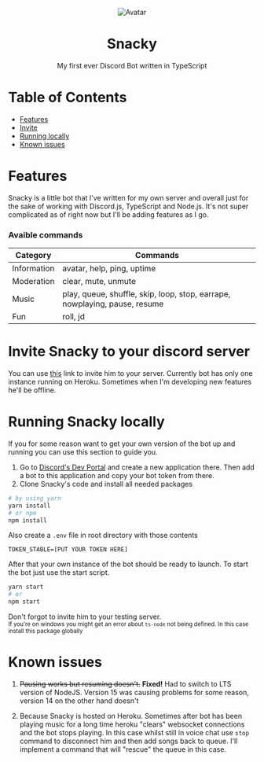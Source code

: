 <p align="center">
  <img src="https://i.imgur.com/8uMInN6.png" alt="Avatar">
</p>
<h1 align="center">Snacky</h1>
<p align="center">My first ever Discord Bot written in TypeScript</p>

# Table of Contents

- [Features](#features)
- [Invite](#invite)
- [Running locally](#running)
- [Known issues](#issues)

<a name="features"><h1>Features</h1></a>

Snacky is a little bot that I've written for my own server and overall just for the sake of working with Discord.js, TypeScript and Node.js. It's not super complicated as of right now but I'll be adding features as I go.

### Avaible commands

| Category    | Commands                                                                   |
| ----------- | -------------------------------------------------------------------------- |
| Information | avatar, help, ping, uptime                                                 |
| Moderation  | clear, mute, unmute                                                        |
| Music       | play, queue, shuffle, skip, loop, stop, earrape, nowplaying, pause, resume |
| Fun         | roll, jd                                                                   |

<a name="invite"><h1>Invite Snacky to your discord server</h1></a>

You can use [this](https://discord.com/oauth2/authorize?client_id=765660664956977182&scope=bot&permissions=8) link to invite him to your server. Currently bot has only one instance running on Heroku. Sometimes when I'm developing new features he'll be offline.

<a name="running"><h1>Running Snacky locally</h1></a>

If you for some reason want to get your own version of the bot up and running you can use this section to guide you.

1. Go to [Discord's Dev Portal](https://discord.com/developers) and create a new application there. Then add a bot to this application and copy your bot token from there.
2. Clone Snacky's code and install all needed packages

```bash
# by using yarn
yarn install
# or npm
npm install
```

Also create a `.env` file in root directory with those contents

```
TOKEN_STABLE=[PUT YOUR TOKEN HERE]
```

After that your own instance of the bot should be ready to launch. To start the bot just use the start script.

```bash
yarn start
# or
npm start
```

Don't forgot to invite him to your testing server.<br/>
<sup>If you're on windows you might get an error about `ts-node` not being defined. In this case install this package globally</sup>

<a name="issues"><h1>Known issues</h1></a>

1. ~~Pausing works but resuming doesn't.~~
   **Fixed!** Had to switch to LTS version of NodeJS. Version 15 was causing problems for some reason, version 14 on the other hand doesn't

2. Because Snacky is hosted on Heroku. Sometimes after bot has been playing music for a long time heroku "clears" websocket connections and the bot stops playing. In this case whilst still in voice chat use `stop` command to disconnect him and then add songs back to queue. I'll implement a command that will "rescue" the queue in this case.
